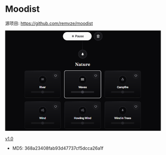 # Moodist

源项目: <https://github.com/remvze/moodist>

![Moodist](/moodist/moodist.png)

[v1.0](https://github.com/Jay-Young/qpkg/releases/tag/v1.0_moodist)

- MD5: 368a23408fab93d47737cf5dcca26a1f
